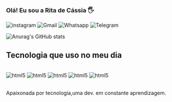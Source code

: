 ###  Olá! Eu sou a Rita de Cássia 🖐️


![instagram](https://img.shields.io/badge/Instagram-E4405F?style=for-the-badge&logo=instagram&logoColor=white)
![Gmail](https://img.shields.io/badge/Gmail-D14836?style=for-the-badge&logo=gmail&logoColor=white)
![Whatsapp](https://img.shields.io/badge/WhatsApp-25D366?style=for-the-badge&logo=whatsapp&logoColor=white)
![Telegram](https://img.shields.io/badge/Telegram-2CA5E0?style=for-the-badge&logo=telegram&logoColor=white)

![Anurag's GitHub stats](https://github-readme-stats.vercel.app/api?username=anuraghazra&show_icons=true&theme=gruvbox)





## Tecnologia que uso no meu dia

<div style="display: inline_block"><br>
  <img aling="center" alt="html5" src="https://img.shields.io/badge/HTML5-E34F26?style=for-the-badge&logo=html5&logoColor=white"/> 
  <img aling="center" alt="html5" src="https://img.shields.io/badge/CSS3-1572B6?style=for-the-badge&logo=css3&logoColor=white"/> 
  <img aling="center" alt="html5" src=https://img.shields.io/badge/JavaScript-323330?style=for-the-badge&logo=javascript&logoColor=F7DF1E/> 
  <img aling="center" alt="html5" src="https://img.shields.io/badge/Bootstrap-563D7C?style=for-the-badge&logo=bootstrap&logoColor=white"/> 
  <img aling="center" alt="html5" src="https://img.shields.io/badge/React-20232A?style=for-the-badge&logo=react&logoColor=61DAFB"/> 
<div><br>
  
  Apaixonada por tecnologia,uma dev. em constante aprendizagem.
  
  
 







